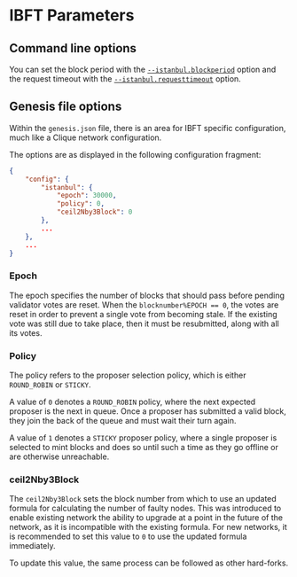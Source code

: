 # IBFT Parameters

## Command line options

You can set the block period with the [`--istanbul.blockperiod`](../CLI-Syntax.md#istanbulblockperiod) option and
the request timeout with the [`--istanbul.requesttimeout`](../CLI-Syntax.md#istanbulrequesttimeout) option.

## Genesis file options

Within the `genesis.json` file, there is an area for IBFT specific configuration, much like a Clique network
configuration.

The options are as displayed in the following configuration fragment:

```json
{
    "config": {
        "istanbul": {
            "epoch": 30000,
            "policy": 0,
            "ceil2Nby3Block": 0
        },
        ...
    },
    ...
}
```

### Epoch

The epoch specifies the number of blocks that should pass before pending validator votes are reset. When the
`blocknumber%EPOCH == 0`, the votes are reset in order to prevent a single vote from becoming stale. If the existing
vote was still due to take place, then it must be resubmitted, along with all its votes.

### Policy

The policy refers to the proposer selection policy, which is either `ROUND_ROBIN` or `STICKY`.

A value of `0` denotes a `ROUND_ROBIN` policy, where the next expected proposer is the next in queue. Once a proposer
has submitted a valid block, they join the back of the queue and must wait their turn again.

A value of `1` denotes a `STICKY` proposer policy, where a single proposer is selected to mint blocks and does so until
such a time as they go offline or are otherwise unreachable.

### ceil2Nby3Block

The `ceil2Nby3Block` sets the block number from which to use an updated formula for calculating the number of faulty
nodes. This was introduced to enable existing network the ability to upgrade at a point in the future of the network, as
it is incompatible with the existing formula. For new networks, it is recommended to set this value to `0` to use the
updated formula immediately.

To update this value, the same process can be followed as other hard-forks.
